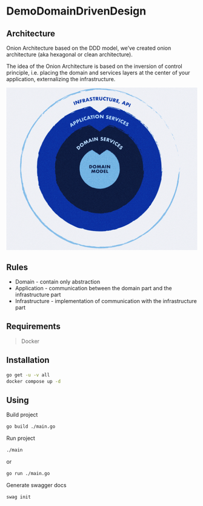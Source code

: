 # DemoDomainDrivenDesign

## Architecture
Onion Architecture based on the DDD model, we’ve created onion architecture (aka hexagonal or clean architecture).

The idea of the Onion Architecture is based on the inversion of control principle, i.e. placing the domain and services layers at the center of your application, externalizing the infrastructure.

![onion_architecture.png](onion_architecture.png)

## Rules

- Domain - contain only abstraction
- Application - communication between the domain part and the infrastructure part
- Infrastructure - implementation of communication with the infrastructure part

## Requirements
> Docker

## Installation

```bash
go get -u -v all
docker compose up -d
```

## Using

Build project
```bash
go build ./main.go
```

Run project
```bash
./main
```
or
```bash
go run ./main.go
```

Generate swagger docs
```bash
swag init
```